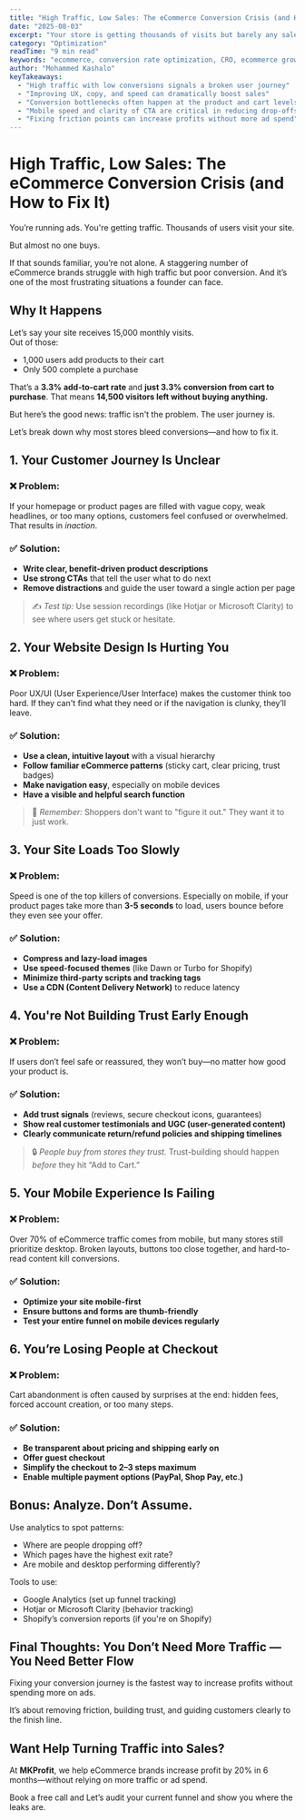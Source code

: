```yaml
---
title: "High Traffic, Low Sales: The eCommerce Conversion Crisis (and How to Fix It)"
date: "2025-08-03"
excerpt: "Your store is getting thousands of visits but barely any sales. Here’s a step-by-step breakdown of why conversions drop—and how to fix the leaks in your funnel."
category: "Optimization"
readTime: "9 min read"
keywords: "ecommerce, conversion rate optimization, CRO, ecommerce growth, ecommerce UX, Shopify, customer journey, website speed, customer experience"
author: "Mohammed Kashalo"
keyTakeaways:
  - "High traffic with low conversions signals a broken user journey"
  - "Improving UX, copy, and speed can dramatically boost sales"
  - "Conversion bottlenecks often happen at the product and cart levels"
  - "Mobile speed and clarity of CTA are critical in reducing drop-offs"
  - "Fixing friction points can increase profits without more ad spend"
---
```


# High Traffic, Low Sales: The eCommerce Conversion Crisis (and How to Fix It)

You’re running ads. You're getting traffic. Thousands of users visit your site.

But almost no one buys.

If that sounds familiar, you’re not alone. A staggering number of eCommerce brands struggle with high traffic but poor conversion. And it’s one of the most frustrating situations a founder can face.

## Why It Happens

Let’s say your site receives 15,000 monthly visits.  
Out of those:
- 1,000 users add products to their cart  
- Only 500 complete a purchase  

That’s a **3.3% add-to-cart rate** and **just 3.3% conversion from cart to purchase**. That means **14,500 visitors left without buying anything.**

But here’s the good news: traffic isn't the problem. The user journey is.

Let’s break down why most stores bleed conversions—and how to fix it.



## 1. Your Customer Journey Is Unclear

### ❌ Problem:
If your homepage or product pages are filled with vague copy, weak headlines, or too many options, customers feel confused or overwhelmed. That results in *inaction*.

### ✅ Solution:
- **Write clear, benefit-driven product descriptions**  
- **Use strong CTAs** that tell the user what to do next  
- **Remove distractions** and guide the user toward a single action per page  

> ✍️ *Test tip:* Use session recordings (like Hotjar or Microsoft Clarity) to see where users get stuck or hesitate.



## 2. Your Website Design Is Hurting You

### ❌ Problem:
Poor UX/UI (User Experience/User Interface) makes the customer think too hard. If they can't find what they need or if the navigation is clunky, they’ll leave.

### ✅ Solution:
- **Use a clean, intuitive layout** with a visual hierarchy  
- **Follow familiar eCommerce patterns** (sticky cart, clear pricing, trust badges)  
- **Make navigation easy**, especially on mobile devices  
- **Have a visible and helpful search function**

> 🧠 *Remember:* Shoppers don't want to "figure it out." They want it to just work.



## 3. Your Site Loads Too Slowly

### ❌ Problem:
Speed is one of the top killers of conversions. Especially on mobile, if your product pages take more than **3-5 seconds** to load, users bounce before they even see your offer.

### ✅ Solution:
- **Compress and lazy-load images**  
- **Use speed-focused themes** (like Dawn or Turbo for Shopify)  
- **Minimize third-party scripts and tracking tags**  
- **Use a CDN (Content Delivery Network)** to reduce latency  




## 4. You're Not Building Trust Early Enough

### ❌ Problem:
If users don’t feel safe or reassured, they won’t buy—no matter how good your product is.

### ✅ Solution:
- **Add trust signals** (reviews, secure checkout icons, guarantees)  
- **Show real customer testimonials and UGC (user-generated content)**  
- **Clearly communicate return/refund policies and shipping timelines**

> 🔒 *People buy from stores they trust.* Trust-building should happen *before* they hit “Add to Cart.”



## 5. Your Mobile Experience Is Failing

### ❌ Problem:
Over 70% of eCommerce traffic comes from mobile, but many stores still prioritize desktop. Broken layouts, buttons too close together, and hard-to-read content kill conversions.

### ✅ Solution:
- **Optimize your site mobile-first**  
- **Ensure buttons and forms are thumb-friendly**  
- **Test your entire funnel on mobile devices regularly**



## 6. You’re Losing People at Checkout

### ❌ Problem:
Cart abandonment is often caused by surprises at the end: hidden fees, forced account creation, or too many steps.

### ✅ Solution:
- **Be transparent about pricing and shipping early on**  
- **Offer guest checkout**  
- **Simplify the checkout to 2–3 steps maximum**  
- **Enable multiple payment options (PayPal, Shop Pay, etc.)**



## Bonus: Analyze. Don’t Assume.

Use analytics to spot patterns:
- Where are people dropping off?
- Which pages have the highest exit rate?
- Are mobile and desktop performing differently?

Tools to use:
- Google Analytics (set up funnel tracking)  
- Hotjar or Microsoft Clarity (behavior tracking)  
- Shopify’s conversion reports (if you're on Shopify)



## Final Thoughts: You Don’t Need More Traffic — You Need Better Flow

Fixing your conversion journey is the fastest way to increase profits without spending more on ads.

It’s about removing friction, building trust, and guiding customers clearly to the finish line.



## Want Help Turning Traffic into Sales?

At **MKProfit**, we help eCommerce brands increase profit by 20% in 6 months—without relying on more traffic or ad spend.

Book a free call and Let’s audit your current funnel and show you where the leaks are.


